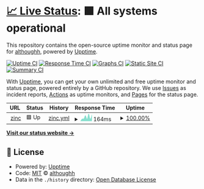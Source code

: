 # [📈 Live Status](https://althoughh.github.io/zup1): <!--live status--> **🟩 All systems operational**

This repository contains the open-source uptime monitor and status page for [althoughh](https://althoughh.github.io/zup1), powered by [Upptime](https://github.com/upptime/upptime).

[![Uptime CI](https://github.com/althoughh/zup1/workflows/Uptime%20CI/badge.svg)](https://github.com/althoughh/zup1/actions?query=workflow%3A%22Uptime+CI%22)
[![Response Time CI](https://github.com/althoughh/zup1/workflows/Response%20Time%20CI/badge.svg)](https://github.com/althoughh/zup1/actions?query=workflow%3A%22Response+Time+CI%22)
[![Graphs CI](https://github.com/althoughh/zup1/workflows/Graphs%20CI/badge.svg)](https://github.com/althoughh/zup1/actions?query=workflow%3A%22Graphs+CI%22)
[![Static Site CI](https://github.com/althoughh/zup1/workflows/Static%20Site%20CI/badge.svg)](https://github.com/althoughh/zup1/actions?query=workflow%3A%22Static+Site+CI%22)
[![Summary CI](https://github.com/althoughh/zup1/workflows/Summary%20CI/badge.svg)](https://github.com/althoughh/zup1/actions?query=workflow%3A%22Summary+CI%22)

With [Upptime](https://upptime.js.org), you can get your own unlimited and free uptime monitor and status page, powered entirely by a GitHub repository. We use [Issues](https://github.com/althoughh/zup1/issues) as incident reports, [Actions](https://github.com/althoughh/zup1/actions) as uptime monitors, and [Pages](https://althoughh.github.io/zup1) for the status page.

<!--start: status pages-->
<!-- This summary is generated by Upptime (https://github.com/upptime/upptime) -->
<!-- Do not edit this manually, your changes will be overwritten -->
<!-- prettier-ignore -->
| URL | Status | History | Response Time | Uptime |
| --- | ------ | ------- | ------------- | ------ |
| <img alt="" src="https://icons.duckduckgo.com/ip3/zincwork.com.ico" height="13"> [zinc](https://zincwork.com) | 🟩 Up | [zinc.yml](https://github.com/althoughh/zup1/commits/HEAD/history/zinc.yml) | <details><summary><img alt="Response time graph" src="./graphs/zinc/response-time-week.png" height="20"> 164ms</summary><br><a href="https://althoughh.github.io/zup1/history/zinc"><img alt="Response time 211" src="https://img.shields.io/endpoint?url=https%3A%2F%2Fraw.githubusercontent.com%2Falthoughh%2Fzup1%2FHEAD%2Fapi%2Fzinc%2Fresponse-time.json"></a><br><a href="https://althoughh.github.io/zup1/history/zinc"><img alt="24-hour response time 263" src="https://img.shields.io/endpoint?url=https%3A%2F%2Fraw.githubusercontent.com%2Falthoughh%2Fzup1%2FHEAD%2Fapi%2Fzinc%2Fresponse-time-day.json"></a><br><a href="https://althoughh.github.io/zup1/history/zinc"><img alt="7-day response time 164" src="https://img.shields.io/endpoint?url=https%3A%2F%2Fraw.githubusercontent.com%2Falthoughh%2Fzup1%2FHEAD%2Fapi%2Fzinc%2Fresponse-time-week.json"></a><br><a href="https://althoughh.github.io/zup1/history/zinc"><img alt="30-day response time 211" src="https://img.shields.io/endpoint?url=https%3A%2F%2Fraw.githubusercontent.com%2Falthoughh%2Fzup1%2FHEAD%2Fapi%2Fzinc%2Fresponse-time-month.json"></a><br><a href="https://althoughh.github.io/zup1/history/zinc"><img alt="1-year response time 211" src="https://img.shields.io/endpoint?url=https%3A%2F%2Fraw.githubusercontent.com%2Falthoughh%2Fzup1%2FHEAD%2Fapi%2Fzinc%2Fresponse-time-year.json"></a></details> | <details><summary><a href="https://althoughh.github.io/zup1/history/zinc">100.00%</a></summary><a href="https://althoughh.github.io/zup1/history/zinc"><img alt="All-time uptime 100.00%" src="https://img.shields.io/endpoint?url=https%3A%2F%2Fraw.githubusercontent.com%2Falthoughh%2Fzup1%2FHEAD%2Fapi%2Fzinc%2Fuptime.json"></a><br><a href="https://althoughh.github.io/zup1/history/zinc"><img alt="24-hour uptime 100.00%" src="https://img.shields.io/endpoint?url=https%3A%2F%2Fraw.githubusercontent.com%2Falthoughh%2Fzup1%2FHEAD%2Fapi%2Fzinc%2Fuptime-day.json"></a><br><a href="https://althoughh.github.io/zup1/history/zinc"><img alt="7-day uptime 100.00%" src="https://img.shields.io/endpoint?url=https%3A%2F%2Fraw.githubusercontent.com%2Falthoughh%2Fzup1%2FHEAD%2Fapi%2Fzinc%2Fuptime-week.json"></a><br><a href="https://althoughh.github.io/zup1/history/zinc"><img alt="30-day uptime 100.00%" src="https://img.shields.io/endpoint?url=https%3A%2F%2Fraw.githubusercontent.com%2Falthoughh%2Fzup1%2FHEAD%2Fapi%2Fzinc%2Fuptime-month.json"></a><br><a href="https://althoughh.github.io/zup1/history/zinc"><img alt="1-year uptime 100.00%" src="https://img.shields.io/endpoint?url=https%3A%2F%2Fraw.githubusercontent.com%2Falthoughh%2Fzup1%2FHEAD%2Fapi%2Fzinc%2Fuptime-year.json"></a></details>

<!--end: status pages-->

[**Visit our status website →**](https://althoughh.github.io/zup1)

## 📄 License

- Powered by: [Upptime](https://github.com/upptime/upptime)
- Code: [MIT](./LICENSE) © [althoughh](https://althoughh.github.io/zup1)
- Data in the `./history` directory: [Open Database License](https://opendatacommons.org/licenses/odbl/1-0/)
